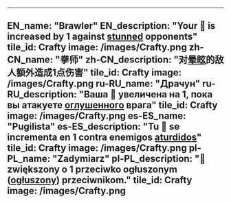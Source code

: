 ---

EN_name: "Brawler"
EN_description: "Your 🔸 is increased by 1 against <u>stunned</u> opponents"
tile_id: Crafty
image: /images/Crafty.png
zh-CN_name: "拳师"
zh-CN_description: "对<u>晕眩</u>的敌人额外造成1点伤害"
tile_id: Crafty
image: /images/Crafty.png
ru-RU_name: "Драчун"
ru-RU_description: "Ваша 🔸 увеличена на 1, пока вы атакуете <u>оглушенного</u> врага"
tile_id: Crafty
image: /images/Crafty.png
es-ES_name: "Pugilista"
es-ES_description: "Tu 🔸 se incrementa en 1 contra enemigos <u>aturdidos</u>"
tile_id: Crafty
image: /images/Crafty.png
pl-PL_name: "Zadymiarz"
pl-PL_description: "🔸 zwiększony o 1 przeciwko ogłuszonym (<u>ogłuszony</u>) przeciwnikom."
tile_id: Crafty
image: /images/Crafty.png
---